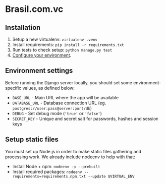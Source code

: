 Brasil.com.vc
=============


Installation
------------

1. Setup a new virtualenv: `virtualenv .venv`
2. Install requirements: `pip install -r requirements.txt`
3. Run tests to check setup: `python manage.py test`
4. [Configure your environment](#environment-settings).


Environment settings
--------------------

Before running the Django server locally, you should set some environment-
specific values, as defined below:

- `BASE_URL` - Main URL where the app will be available
- `DATABASE_URL` - Database connection URL (eg. `postgres://user:pass@server:port/db`)
- `DEBUG` - Set debug mode (`'true'` or `'false'`)
- `SECRET_KEY` - Unique and secret salt for passwords, hashes and session keys


Setup static files
------------------

You must set up Node.js in order to make static files gathering and processing
work. We already include nodeenv to help with that:

- Install Node + npm: `nodeenv -p --prebuilt`
- Install required packages: `nodeenv --requirements=requirements.npm.txt --update $VIRTUAL_ENV`

